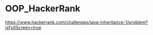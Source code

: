 # OOP_HackerRank
https://www.hackerrank.com/challenges/java-inheritance-1/problem?isFullScreen=true
